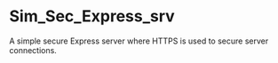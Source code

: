 # Sim_Sec_Express_srv
A simple secure Express server where HTTPS is used to secure server connections.
